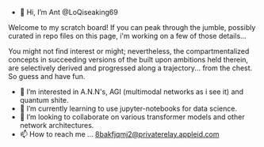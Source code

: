 - 👋 Hi, I’m Ant @LoQiseaking69

Welcome to my scratch board! If you can peak through the jumble,
possibly curated in repo files on this page, i'm working on a few of those details...

You might not find interest or might; nevertheless, the compartmentalized concepts in succeeding
versions of the built upon ambitions held therein, are selectively derived and progressed along 
a trajectory... from the chest.
So guess and have fun.
- 👀 I’m interested in A.N.N's, AGI (multimodal networks as i see it) and quantum shite.
- 🌱 I’m currently learning to use jupyter-notebooks for data science.
- 💞️ I’m looking to collaborate on various transformer models
   and other network architectures.
- 📫 How to reach me ... 8bakfjqmj2@privaterelay.appleid.com

<!---
LoQiseaking69/LoQiseaking69 is a ✨ special ✨ repository because its `README.md` (this file) appears on your GitHub profile.
You can click the Preview link to take a look at your changes.
--->
